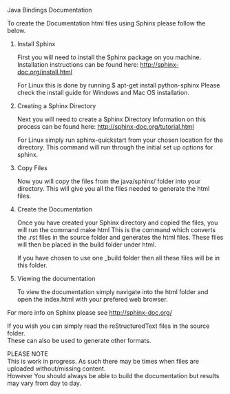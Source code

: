 Java Bindings Documentation

To create the Documentation html files using Sphinx please follow the below.

1. Install Sphinx

   First you will need to install the Sphinx package on you machine.
   Installation instructions can be found here: http://sphinx-doc.org/install.html

   For Linux this is done by running $ apt-get install python-sphinx
   Please check the install guide for Windows and Mac OS installation.

2. Creating a Sphinx Directory 

   Next you will need to create a Sphinx Directory
   Information on this process can be found here: http://sphinx-doc.org/tutorial.html

   For Linux simply run sphinx-quickstart from your chosen location for the directory.
   This command will run through the initial set up options for sphinx.

3. Copy Files

   Now you will copy the files from the java/sphinx/ folder into your directory. This will give you all the files needed to    generate the html files.

4. Create the Documentation

   Once you have created your Sphinx directory and copied the files, you will run the command make html
   This is the command which converts the .rst files in the source folder and generates the html files.
   These files will then be placed in the build folder under html.

   If you have chosen to use one _build folder then all these files will be in this folder.

5. Viewing the documentation

   To view the documentation simply navigate into the html folder and open the index.html with your prefered web browser.

For more info on Sphinx please see http://sphinx-doc.org/

If you wish you can simply read the reStructuredText files in the source folder.  
These can also be used to generate other formats.

PLEASE NOTE   
This is work in progress. As such there may be times when files are uploaded without/missing content.  
However You should always be able to build the documentation but results may vary from day to day.

